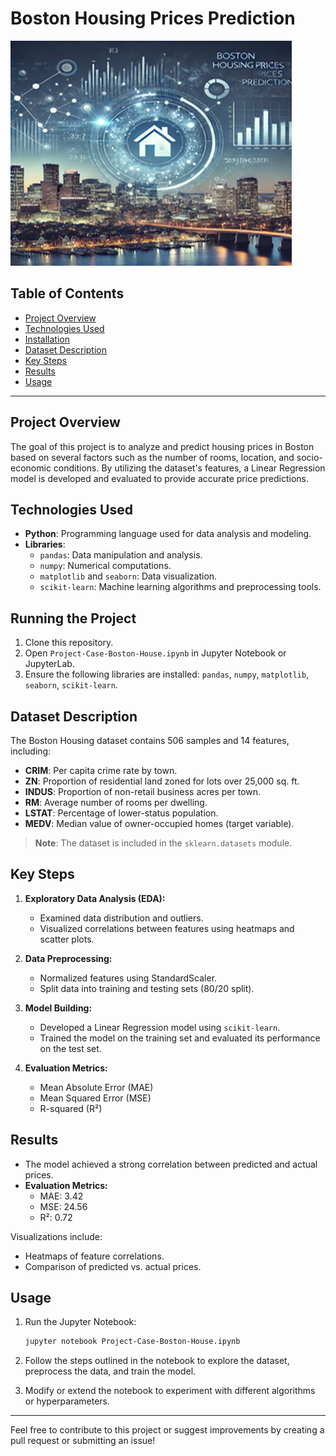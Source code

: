 # Boston Housing Prices Prediction

![Boston Housing Prices Prediction](https://github.com/vincenzomaltese/Boston-Housing-Prices/blob/main/Images/Boston_Housing_Prediction_logo.png)

## Table of Contents

- [Project Overview](#project-overview)
- [Technologies Used](#technologies-used)
- [Installation](#running-the-project)
- [Dataset Description](#dataset-description)
- [Key Steps](#key-steps)
- [Results](#results)
- [Usage](#usage)

---

## Project Overview

The goal of this project is to analyze and predict housing prices in Boston based on several factors such as the number of rooms, location, and socio-economic conditions. By utilizing the dataset's features, a Linear Regression model is developed and evaluated to provide accurate price predictions.

## Technologies Used

- **Python**: Programming language used for data analysis and modeling.
- **Libraries**:
  - `pandas`: Data manipulation and analysis.
  - `numpy`: Numerical computations.
  - `matplotlib` and `seaborn`: Data visualization.
  - `scikit-learn`: Machine learning algorithms and preprocessing tools.

## Running the Project
1. Clone this repository.
2. Open `Project-Case-Boston-House.ipynb` in Jupyter Notebook or JupyterLab.
3. Ensure the following libraries are installed: `pandas`, `numpy`, `matplotlib`, `seaborn`, `scikit-learn`.


## Dataset Description

The Boston Housing dataset contains 506 samples and 14 features, including:

- **CRIM**: Per capita crime rate by town.
- **ZN**: Proportion of residential land zoned for lots over 25,000 sq. ft.
- **INDUS**: Proportion of non-retail business acres per town.
- **RM**: Average number of rooms per dwelling.
- **LSTAT**: Percentage of lower-status population.
- **MEDV**: Median value of owner-occupied homes (target variable).

> **Note**: The dataset is included in the `sklearn.datasets` module.

## Key Steps

1. **Exploratory Data Analysis (EDA):**
   - Examined data distribution and outliers.
   - Visualized correlations between features using heatmaps and scatter plots.

2. **Data Preprocessing:**
   - Normalized features using StandardScaler.
   - Split data into training and testing sets (80/20 split).

3. **Model Building:**
   - Developed a Linear Regression model using `scikit-learn`.
   - Trained the model on the training set and evaluated its performance on the test set.

4. **Evaluation Metrics:**
   - Mean Absolute Error (MAE)
   - Mean Squared Error (MSE)
   - R-squared (R²)

## Results

- The model achieved a strong correlation between predicted and actual prices.
- **Evaluation Metrics:**
  - MAE: 3.42
  - MSE: 24.56
  - R²: 0.72

Visualizations include:
- Heatmaps of feature correlations.
- Comparison of predicted vs. actual prices.

## Usage

1. Run the Jupyter Notebook:
   ```bash
   jupyter notebook Project-Case-Boston-House.ipynb
   ```

2. Follow the steps outlined in the notebook to explore the dataset, preprocess the data, and train the model.

3. Modify or extend the notebook to experiment with different algorithms or hyperparameters.

---

Feel free to contribute to this project or suggest improvements by creating a pull request or submitting an issue!
